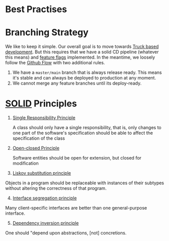 # Best Practises

# Branching Strategy
We like to keep it simple. Our overall goal is to move towards [Truck based development](https://trunkbaseddevelopment.com/). But this requires that we have a solid CD pipeline (whatever this means) and [feature flags](https://www.optimizely.com/optimization-glossary/feature-flags/) implemented. In the meantime, we loosely follow the [Github Flow](https://guides.github.com/introduction/flow/#:~:text=GitHub%20flow%20is%20a%20lightweight,Created%20with%20Snap) with two additional rules.

1. We have a `master/main` branch that is always release ready. This means it's stable and can always be deployed to production at any moment.
2. We cannot merge any feature branches until its deploy-ready.

# [SOLID](https://en.wikipedia.org/wiki/SOLID) Principles

1. [Single Responsibility Principle](https://en.wikipedia.org/wiki/Single-responsibility_principle)

   A class should only have a single responsibility, that is, only changes to one part of the software's specification should be able to affect the specification of the class


2. [Open-closed Principle](https://en.wikipedia.org/wiki/Open%E2%80%93closed_principle)

   Software entities should be open for extension, but closed for modification

3. [Liskov substitution principle](https://en.wikipedia.org/wiki/Liskov_substitution_principle)

  Objects in a program should be replaceable with instances of their subtypes without altering the correctness of that program.

4. [Interface segregation principle](https://en.wikipedia.org/wiki/Interface_segregation_principle)

  Many client-specific interfaces are better than one general-purpose interface.

5. [Dependency inversion principle](https://en.wikipedia.org/wiki/Dependency_inversion_principle)

  One should "depend upon abstractions, [not] concretions.
